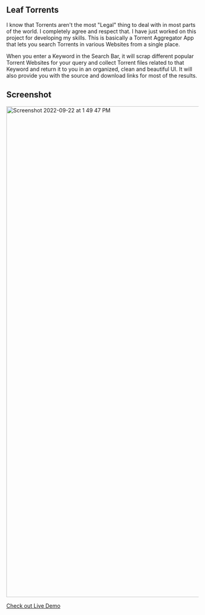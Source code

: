 ## Leaf Torrents
I know that Torrents aren't the most "Legal" thing to deal with in most parts of the world. I completely agree and respect that. I have just worked on this project for developing my skills. This is basically a Torrent Aggregator App that lets you search Torrents in various Websites from a single place. 

When you enter a Keyword in the Search Bar, it will scrap different popular Torrent Websites for your query and collect Torrent files related to that Keyword and return it to you in an organized, clean and beautiful UI. It will also provide you with the source and download links for most of the results.

## Screenshot
<img width="1286" alt="Screenshot 2022-09-22 at 1 49 47 PM" src="https://user-images.githubusercontent.com/71663224/191689023-9553faff-050c-4f70-b635-77d6f320b8bb.png">


[Check out Live Demo](https://leaftorrents-siamekanto19.vercel.app/)

